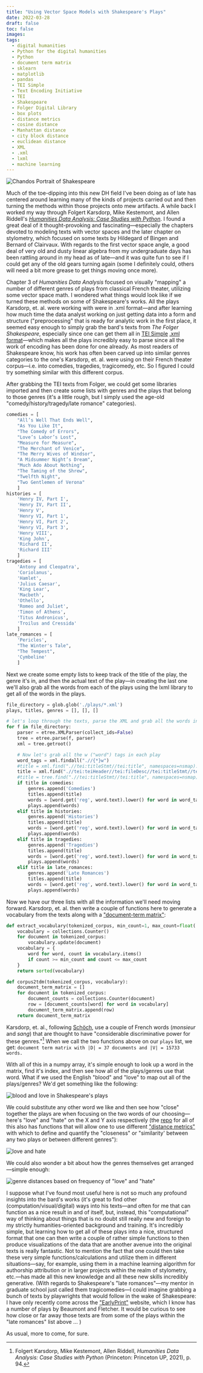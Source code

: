 ```yaml
---
title: "Using Vector Space Models with Shakespeare's Plays"
date: 2022-03-28
draft: false
toc: false
images:
tags:
  - digital humanities
  - Python for the digital humanities
  - Python
  - document term matrix
  - sklearn
  - matplotlib
  - pandas
  - TEI Simple
  - Text Encoding Initiative
  - TEI
  - Shakespeare
  - Folger Digital Library
  - box plots
  - distance metrics
  - cosine distance
  - Manhattan distance
  - city block distance
  - euclidean distance
  - XML
  - .xml
  - lxml
  - machine learning
---
```


![Chandos Portrait of Shakespeare](https://upload.wikimedia.org/wikipedia/commons/thumb/a/a2/Shakespeare.jpg/187px-Shakespeare.jpg)

Much of the toe-dipping into this new DH field I've been doing as of late has centered around learning many of the kinds of projects carried out and then turning the methods within those projects onto mew artifacts. A while back I worked my way through Folgert Karsdorp, Mike Kestemont, and Allen Riddell's [_Humanities Data Analysis: Case Studies with Python_](https://press.princeton.edu/books/hardcover/9780691172361/humanities-data-analysis). I found a great deal of it thought-provoking and fascinating—especially the chapters devoted to modeling texts with vector spaces and the later chapter on stylometry, which focused on some texts by Hildegard of Bingen and Bernard of Clairvaux. With regards to the first vector space angle, a good deal of very old and dusty linear algebra from my undergraduate days has been rattling around in my head as of late—and it was quite fun to see if I could get any of the old gears turning again (some I definitely could, others will need a bit more grease to get things moving once more).

Chapter 3 of _Humanities Data Analysis_ focused on visually "mapping" a number of different genres of plays from classical French theater, utilizing some vector space math. I wondered what things would look like if we turned these methods on some of Shakespeare's works. All the plays Karsdorp, et. al. were working with were in .xml format—and after learning how much time the data analyst working on just getting data into a form and structure ("preprocessing" that is ready for analytic work in the first place, it seemed easy enough to simply grab the bard's texts from _The Folger Shakespeare_, especially since one can get them all in [TEI Simple](https://tei-c.org/tag/tei-simple/) [.xml format](https://shakespeare.folger.edu/download-the-folger-shakespeare-complete-set/)—which makes all the plays incredibly easy to parse since all the work of encoding has been done for one already. As most readers of Shakespeare know, his work has often been carved up into similar genres categories to the one's Karsdorp, et. al. were using on their French theater corpus—i.e. into comedies, tragedies, tragicomedy, etc. So I figured I could try something similar with this different corpus.

After grabbing the TEI texts from Folger, we could get some libraries imported and then create some lists with genres and the plays that belong to those genres (it's a little rough, but I simply used the age-old "comedy/history/tragedy/late romance" categories).

``` python
comedies = [
    "All’s Well That Ends Well",
    "As You Like It",
    "The Comedy of Errors",
    "Love’s Labor’s Lost",
    "Measure for Measure",
    "The Merchant of Venice",
    "The Merry Wives of Windsor",
    "A Midsummer Night’s Dream",
    "Much Ado About Nothing",
    "The Taming of the Shrew",
    "Twelfth Night",
    "Two Gentlemen of Verona"
    ]
histories = [
    'Henry IV, Part I',
    'Henry IV, Part II',
    'Henry V',
    'Henry VI, Part 1',
    'Henry VI, Part 2',
    'Henry VI, Part 3',
    'Henry VIII',
    'King John',
    'Richard II',
    'Richard III'
    ]
tragedies = [
    'Antony and Cleopatra',
    'Coriolanus',
    'Hamlet',
    'Julius Caesar',
    'King Lear',
    'Macbeth',
    'Othello',
    'Romeo and Juliet',
    'Timon of Athens',
    'Titus Andronicus',
    'Troilus and Cressida'
    ]
late_romances = [
    'Pericles',
    "The Winter's Tale",
    "The Tempest",
    'Cymbeline'
    ]
```

Next we create some empty lists to keep track of the title of the play, the genre it's in, and then the actual text of the play—in creating the last one we'll also grab all the words from each of the plays using the lxml library to get all of the words in the plays.

``` python
file_directory = glob.glob('./plays/*.xml')
plays, titles, genres = [], [], []

# let's loop through the texts, parse the XML and grab all the words in each play, etc.
for f in file_directory:
    parser = etree.XMLParser(collect_ids=False)
    tree = etree.parse(f, parser)
    xml = tree.getroot()

    # Now let's grab all the w ("word") tags in each play
    word_tags = xml.findall(".//{*}w")
    #title = xml.find(".//tei:titleStmt//tei:title", namespaces=nsmap).text
    title = xml.find(".//tei:teiHeader//tei:fileDesc//tei:titleStmt//tei:title", namespaces=nsmap).text
    #title = tree.find(".//tei:titleStmt//tei:title", namespaces=nsmap).text
    if title in comedies:
        genres.append('Comedies')
        titles.append(title)
        words = [word.get('reg', word.text).lower() for word in word_tags if word.text != None]
        plays.append(words)
    elif title in histories:
        genres.append('Histories')
        titles.append(title)
        words = [word.get('reg', word.text).lower() for word in word_tags if word.text != None]
        plays.append(words)
    elif title in tragedies:
        genres.append('Tragedies')
        titles.append(title)
        words = [word.get('reg', word.text).lower() for word in word_tags if word.text != None]
        plays.append(words)
    elif title in late_romances:
        genres.append('Late Romances')
        titles.append(title)
        words = [word.get('reg', word.text).lower() for word in word_tags if word.text != None]
        plays.append(words)
```

Now we have our three lists with all the information we'll need moving forward. Karsdorp, et. al. then write a couple of functions here to generate a vocabulary from the texts along with a ["document-term matrix"](https://en.wikipedia.org/wiki/Document-term_matrix):

``` python
def extract_vocabulary(tokenized_corpus, min_count=1, max_count=float('inf')):
    vocabulary = collections.Counter()
    for document in tokenized_corpus:
        vocabulary.update(document)
    vocabulary = {
        word for word, count in vocabulary.items()
        if count >= min_count and count <= max_count
    }
    return sorted(vocabulary)

def corpus2tdm(tokenized_corpus, vocabulary):
    document_term_matrix = []
    for document in tokenized_corpus:
        document_counts = collections.Counter(document)
        row = [document_counts[word] for word in vocabulary]
        document_term_matrix.append(row)
    return document_term_matrix
```

Karsdorp, et. al., following [Schöch](https://arxiv.org/abs/2103.13019), use a couple of French words (_monsieur_ and _sang_) that are thought to have "considerable discriminative power for these genres."[^3cf3] When we call the two functions above on our ```plays``` list, we get: ```document term matrix with |D| = 37 documents and |V| = 15733 words.```

With all of this in a numpy array, it's simple enough to look up a word in the matrix, find it's index, and then see how all of the plays/genres use that word. What if we used the English "blood" and "love" to map out all of the plays/genres? We'd get something like the following:

![blood and love in Shakespeare's plays](/images/imgforblogposts/post_9/Figure_1.png)

We could substitute any other word we like and then see how "close" together the plays are when focusing on the two words of our choosing—here's "love" and "hate" on the X and Y axis respectively (the [repo](https://github.com/kspicer80/humanities_data_analysis) for all of this also has functions that will allow one to use different ["distance metrics"](https://www.analyticsvidhya.com/blog/2020/02/4-types-of-distance-metrics-in-machine-learning/) with which to define and quantify the "closeness" or "similarity' between any two plays or between different genres"):

![love and hate](/images/imgforblogposts/post_9/Figure_2.png)

We could also wonder a bit about how the genres themselves get arranged—simple enough:

![genre distances based on frequency of "love" and "hate"](/images/imgforblogposts/post_9/Figure_3.png)

I suppose what I've found most useful here is not so much any profound insights into the bard's works (it's great to find other (computation/visual/digital) ways into his texts—and often for me that can function as a nice result in and of itself, but, instead, this "computational" way of thinking about things that is no doubt still really new and foreign to my strictly humanities-oriented background and training. It's incredibly simple, but learning how to get all of these plays into a nice, structured format that one can then write a couple of rather simple functions to then produce visualizations of the data that are another avenue into the original texts is really fantastic. Not to mention the fact that one could then take these very simple functions/calculations and utilize them in different situations—say, for example, using them in a machine learning algorithm for authorship attribution or in larger projects within the realm of stylometry, etc.—has made all this new knowledge and all these new skills incredibly generative. (With regards to Shakespeare's "late romances"—my mentor in graduate school just called them tragicomedies—I could imagine grabbing a bunch of texts by playwrights that would follow in the wake of Shakespeare: I have only recently come across the ["EarlyPrint"](https://earlyprint.org/) website, which I know has a number of plays by Beaumont and Fletcher. It would be curious to see how close or far away those texts are from some of the plays within the "late romances" list above ... )

As usual, more to come, for sure.

[^3cf3]: Folgert Karsdorp, Mike Kestemont, Allen Riddell, _Humanities Data Analysis: Case Studies with Python_ (Princeton: Princeton UP, 2021), p. 94.
